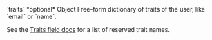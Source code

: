 <tr>
  <td markdown="span">`traits`</td>
  <td markdown="span">*optional*</td>
  <td markdown="span">Object</td>
  <td markdown="span">Free-form dictionary of traits of the user, like `email` or `name`.

  See the [Traits field docs](/docs/connections/spec/identify#traits) for a list of reserved trait names.
  </td>
</tr>
